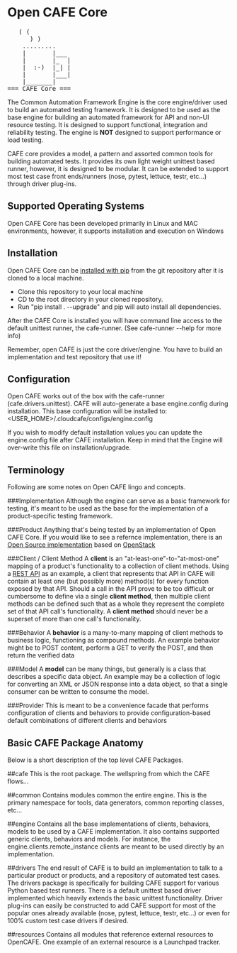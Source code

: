 Open CAFE Core
================================
<pre>
   ( (
      ) )
    .........    
    |       |___ 
    |       |_  |
    |  :-)  |_| |
    |       |___|
    |_______|
=== CAFE Core ===
</pre> 

The Common Automation Framework Engine is the core engine/driver used to build an automated testing framework. It is designed to be used as the 
base engine for building an automated framework for API and non-UI resource testing. It is designed to support functional, integration and 
reliability testing. The engine is **NOT** designed to support performance or load testing.  

CAFE core provides a model, a pattern and assorted common tools for building automated tests. It provides its own light weight unittest based 
runner, however, it is designed to be modular. It can be extended to support most test case front ends/runners (nose, pytest, lettuce, testr, etc...) 
through driver plug-ins.

Supported Operating Systems
---------------------------
Open CAFE Core has been developed primarily in Linux and MAC environments, however, it supports installation and 
execution on Windows

Installation
------------
Open CAFE Core can be [installed with pip](https://pypi.python.org/pypi/pip) from the git repository after it is cloned to a local machine. 

* Clone this repository to your local machine  
* CD to the root directory in your cloned repository.
* Run "pip install . --upgrade" and pip will auto install all dependencies.

After the CAFE Core is installed you will have command line access to the default unittest runner, the cafe-runner. (See cafe-runner --help for more info)

Remember, open CAFE is just the core driver/engine. You have to build an implementation and test repository that use it!

Configuration
--------------
Open CAFE works out of the box with the cafe-runner (cafe.drivers.unittest). CAFE will auto-generate a base engine.config during installation. This 
base configuration will be installed to: <USER_HOME>/.cloudcafe/configs/engine.config

If you wish to modify default installation values you can update the engine.config file after CAFE installation. Keep in mind that the Engine will 
over-write this file on installation/upgrade.

Terminology
-----------
Following are some notes on Open CAFE lingo and concepts.

###Implementation
Although the engine can serve as a basic framework for testing, it's meant to
be used as the base for the implementation of a product-specific testing
framework.

###Product
Anything that's being tested by an implementation of Open CAFE Core. If you would like to see a refernce implementation, there is an 
[Open Source implementation](https://github.com/stackforge) based on [OpenStack](http://http://www.openstack.org/)

###Client / Client Method
A **client** is an "at-least-one"-to-"at-most-one" mapping of a product's functionality to a collection of client methods.
Using a [REST API](https://en.wikipedia.org/wiki/Representational_state_transfer) as an example, a client that represents that API in 
CAFE will contain at least one (but possibly more) method(s) for every function exposed by that API.  Should a call in the API prove to be too 
difficult or cumbersome to define via a single **client method**, then multiple client methods can be defined such that as a whole
they represent the complete set of that API call's functionality. A **client method** should never be a superset of more than one call's 
functionality.

###Behavior
A **behavior** is a many-to-many mapping of client methods to business logic, functioning as compound methods.  An 
example behavior might be to POST content, perform a GET to verify the POST, and then return the verified data

###Model
A **model** can be many things, but generally is a class that describes a specific data object.
An example may be a collection of logic for converting an XML or JSON response into a
data object, so that a single consumer can be written to consume the model.

###Provider
This is meant to be a convenience facade that performs configuration of clients
and behaviors to provide configuration-based default combinations of different clients and behaviors

Basic CAFE Package Anatomy
-------
Below is a short description of the top level CAFE Packages.

##cafe
This is the root package. The wellspring from which the CAFE flows...

##common
Contains modules common the entire engine. This is the primary namespace for tools, data generators, common reporting classes, etc...

##engine
Contains all the base implementations of clients, behaviors, models to be used by a CAFE implementation. It also contains supported generic clients, 
behaviors and models. For instance, the engine.clients.remote_instance clients are meant to be used directly by an implementation. 

##drivers
The end result of CAFE is to build an implementation to talk to a particular product or products, and a repository of automated test cases. The drivers 
package is specifically for building CAFE support for various Python based test runners. There is a default unittest based driver implemented which 
heavily extends the basic unittest functionality. Driver plug-ins can easily be constructed to add CAFE support for most of the popular ones already 
available (nose, pytest, lettuce, testr, etc...) or even for 100% custom test case drivers if desired.  

##resources
Contains all modules that reference external resources to OpenCAFE. One example of an external resource is a Launchpad tracker.

